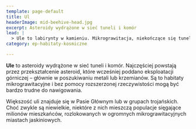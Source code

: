 ```yaml
---
template: page-default
title: Ul
headerImage: mid-beehive-head.jpg
excerpt: Asteroidy wydrążone w sieć tuneli i komór
lead: |
  > Ule to labirynty w kamieniu. Mikrograwitacja, niekończące się tunele, komory bez kierunku. Bez AR nawet nie wiesz, czy idziesz do kuchni czy do szybu wylotowego. Mówią, że jak ktoś zniknie w ulu, to może dryfować latami, aż go znajdzie sprzątający bot. O ile jeszcze działa.
category: ep-habitaty-kosmiczne

---
```

**Ule** to asteroidy wydrążone w sieć tuneli i komór. Najczęściej powstają przez przekształcenie asteroid, które wcześniej poddano eksploatacji górniczej – głównie w poszukiwaniu metali lub krzemianów. Są to habitaty mikrograwitacyjne i bez pomocy rozszerzonej rzeczywistości mogą być bardzo trudne do nawigowania.

Większość uli znajduje się w Pasie Głównym lub w grupach trojańskich. Choć zwykle są niewielkie, niektóre z nich mieszczą populacje sięgające milionów mieszkańców, rozlokowanych w ogromnych mikrograwitacyjnych miastach jaskiniowych.
